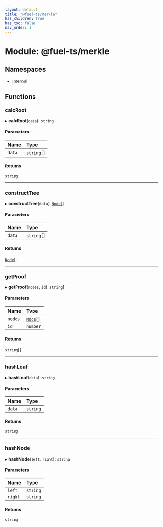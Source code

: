 ```yaml
---
layout: default
title: "@fuel-ts/merkle"
has_children: true
has_toc: false
nav_order: 1
---
```


# Module: @fuel-ts/merkle

## Namespaces

- [internal](namespaces/internal.md)

## Functions

### calcRoot

▸ **calcRoot**(`data`): `string`

#### Parameters

| Name | Type |
| :------ | :------ |
| `data` | `string`[] |

#### Returns

`string`

___

### constructTree

▸ **constructTree**(`data`): [`Node`](classes/internal-Node.md)[]

#### Parameters

| Name | Type |
| :------ | :------ |
| `data` | `string`[] |

#### Returns

[`Node`](classes/internal-Node.md)[]

___

### getProof

▸ **getProof**(`nodes`, `id`): `string`[]

#### Parameters

| Name | Type |
| :------ | :------ |
| `nodes` | [`Node`](classes/internal-Node.md)[] |
| `id` | `number` |

#### Returns

`string`[]

___

### hashLeaf

▸ **hashLeaf**(`data`): `string`

#### Parameters

| Name | Type |
| :------ | :------ |
| `data` | `string` |

#### Returns

`string`

___

### hashNode

▸ **hashNode**(`left`, `right`): `string`

#### Parameters

| Name | Type |
| :------ | :------ |
| `left` | `string` |
| `right` | `string` |

#### Returns

`string`
